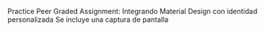 Practice Peer Graded Assignment: Integrando Material Design con identidad personalizada
Se incluye una captura de pantalla
